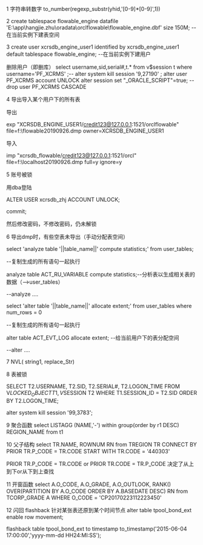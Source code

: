 1 字符串转数字 to_number(regexp_substr(yhid,'[0-9]*[0-9]',1))

2 create tablespace flowable_engine datafile 'E:\app\hangjie.zhu\oradata\orclflowable\flowable_engine.dbf' size 150M; -- 在当前实例下建表空间

3 create user xcrsdb_engine_user1 identified by xcrsdb_engine_user1 default tablespace flowable_engine; --在当前实例下建用户

删除用户（即删库）
select username,sid,serial#,t.* from v$session t where username='PF_XCRMS' ;--
alter system kill session '9,27190' ;
alter user PF_XCRMS account UNLOCK
alter session set "_ORACLE_SCRIPT"=true; 
--drop user PF_XCRMS CASCADE

4 导出导入某个用户下的所有表

导出

exp "XCRSDB_ENGINE_USER1/credit123@127.0.0.1:1521/orclflowable" file=f:\flowable20190926.dmp  owner=XCRSDB_ENGINE_USER1

导入

imp "xcrsdb_flowable/credit123@127.0.0.1:1521/orcl" file=f:\localhost20190926.dmp full=y ignore=y


5 账号被锁

用dba登陆

ALTER USER xcrsdb_zhj ACCOUNT UNLOCK;

commit;

然后修改密码，不修改密码，仍未解锁

6 导出dmp时，有些空表未导出（手动分配表空间）

select 'analyze table '||table_name||' compute statistics;' from user_tables;

--复制生成的所有语句一起执行

analyze table ACT_RU_VARIABLE compute statistics;--分析表以生成相关表的数据（-->user_tables）

--analyze ....

select 'alter table '||table_name||' allocate extent;' from user_tables where num_rows = 0 

--复制生成的所有语句一起执行

alter table ACT_EVT_LOG allocate extent; --给当前用户下的表分配空间

--alter ....

7 NVL( string1, replace_Str) 

8 表被锁

  SELECT T2.USERNAME, T2.SID, T2.SERIAL#, T2.LOGON_TIME
    FROM V$LOCKED_OBJECT T1, V$SESSION T2
   WHERE T1.SESSION_ID = T2.SID
   ORDER BY T2.LOGON_TIME;

  alter system kill session '99,3783';

9 聚合函数
select LISTAGG (NAME,'-') within group(order by r1 DESC) REGION_NAME from t1

10 父子结构
select TR.NAME, ROWNUM RN from TREGION TR
CONNECT BY PRIOR TR.P_CODE = TR.CODE
START WITH TR.CODE = '440303'

PRIOR TR.P_CODE = TR.CODE
or
PRIOR TR.CODE = TR.P_CODE
决定了从上到下or从下到上查找

11 开窗函数
select A.O_CODE, A.O_GRADE, A.O_OUTLOOK, RANK() OVER(PARTITION BY A.O_CODE ORDER BY A.BASEDATE DESC) RN 
from TCORP_GRADE  A WHERE O_CODE = 'CP20170223112223450' 


12 闪回 flashback 针对某张表还原到某个时间节点
alter table tpool_bond_ext enable row movement;

flashback table tpool_bond_ext to timestamp 
to_timestamp('2015-06-04 17:00:00','yyyy-mm-dd HH24:MI:SS');



